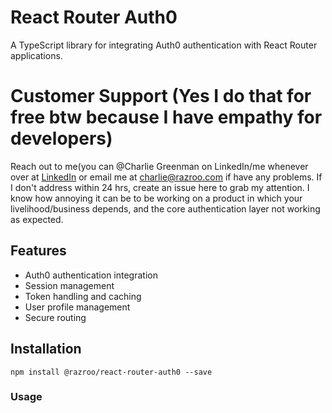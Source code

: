# React Router Auth0

A TypeScript library for integrating Auth0 authentication with React Router applications.

# Customer Support (Yes I do that for free btw because I have empathy for developers)
Reach out to me(you can @Charlie Greenman on LinkedIn/me whenever over at [LinkedIn](https://www.linkedin.com/in/charliegreenman/) or email me at charlie@razroo.com if have any problems. If I don't address within 24 hrs, create an issue here to grab my attention. I know how annoying it can be to be working on a product in which your livelihood/business depends, and the core authentication layer not working as expected.

## Features

- Auth0 authentication integration
- Session management
- Token handling and caching
- User profile management
- Secure routing

## Installation
```
npm install @razroo/react-router-auth0 --save
```
### Usage
